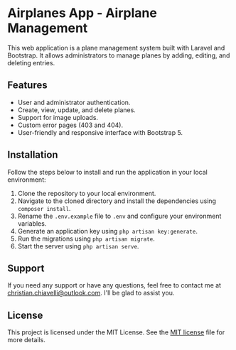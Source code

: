 # Airplanes App - Airplane Management

This web application is a plane management system built with Laravel and Bootstrap. It allows administrators to manage planes by adding, editing, and deleting entries.

## Features

- User and administrator authentication.
- Create, view, update, and delete planes.
- Support for image uploads.
- Custom error pages (403 and 404).
- User-friendly and responsive interface with Bootstrap 5.

## Installation

Follow the steps below to install and run the application in your local environment:

1. Clone the repository to your local environment.
2. Navigate to the cloned directory and install the dependencies using `composer install`.
3. Rename the `.env.example` file to `.env` and configure your environment variables.
4. Generate an application key using `php artisan key:generate`.
5. Run the migrations using `php artisan migrate`.
6. Start the server using `php artisan serve`.

## Support

If you need any support or have any questions, feel free to contact me at [christian.chiavelli@outlook.com](mailto:christian.chiavelli@outlook.com). I'll be glad to assist you.

## License

This project is licensed under the MIT License. See the [MIT license](https://opensource.org/licenses/MIT) file for more details.
